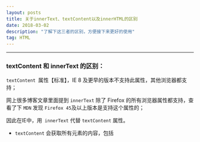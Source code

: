 ```yaml
---
layout: posts
title: 关于innerText、textContent以及innerHTML的区别
date: 2018-03-02
description: "了解下这三者的区别，方便接下来更好的使用"
tag: HTML
---
```


***

### **textContent 和 innerText 的区别：**

`textContent `属性【标准】，IE 8 及更早的版本不支持此属性，其他浏览器都支持；

 网上很多博客文章里面提到 `innerText` 除了 Firefox 的所有浏览器属性都支持，查看了下 `MDN` 发现 `Firefox 45`及以上版本是支持这个属性的；
 
 因此在IE中，用` innerText` 代替 `textContent` 属性。

* `textContent` 会获取所有元素的内容，包括 <script> 和 <style> 元素，然而 `innerText` 不会。
* `innerText` 意识到样式，并且不会返回隐藏元素的文本，而 `textContent` 会。
* 由于 `innerText` 受 CSS 样式的影响，它会触发回流（`reflow`），但 `textContent` 不会。

### **textContent 和 innerHTML 的区别：**

`innerHTML` 返回 `HTML` 文本，通常，为了在元素中检索或写入文本，人们使用`innerHTML`。但是，`textContent` 通常具有更好的性能，因为文本不会被解析为HTML。此外，使用 `textContent` 可以防止 `XSS` 攻击。

### **innerText 和 innerHTML 的区别：**

`innerText` 返回或者设置DOM元素的文本; `innerHTML` 返回或者设置DOM元素的子元素

取值时 `innerText` 只会获取节点里面的文本信息，而 `innerHTML`  会获取节点下面的所有内容，包括 `标签`、`文本` 还有 `空格`。`innerHTML` 是符合 W3C 标准的属性，所有浏览器兼容，而 `innerText` 在 IE 浏览器中的兼容性更好，因此，尽可能地去使用 `innerHTML`，而少用 `innerText`.

IE中的 `innerText` 是需要对 `innerHTML` 的值进行： 
1. HTML转义（等同于 `XML` 转义，对 `<`、`&`等 `转义字符` 进行处理）； 
2. 经过 `HTML解释` 和 `CSS样式解释`； 
3. 随后又剔除格式信息 
之后留下的 `纯文本`。 
而 Firefox 中的 `textContent` 没有2、3步，在经过了 `HTML转义` 之后直接剔除所有 html 标签后得到的纯文本。

**关于outerHTML**

`outerHTML` 获取描述包括其后代的元素的序列化HTML片段。

举个栗子：

![](/images/posts/html/textContent-innerText-innerHTML-html.png "textContent、innerText和innerHTML的html代码")

js代码如下：

    var test = document.getElementById("test");
    console.log("testContent: " + test.textContent);
    console.log("innerText: " + test.innerText);
    console.log("innerHTML: " + test.innerHTML);
    console.log("outerHTML: " + test.outerHTML);

结果如下图：

![](/images/posts/html/textContent-innerText-innerHTML-js.png "结果展示")
